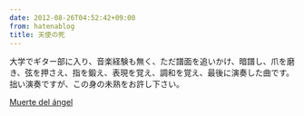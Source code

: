 ```yaml
---
date: 2012-08-26T04:52:42+09:00
from: hatenablog
title: 天使の死
---
```


<p>大学でギター部に入り、音楽経験も無く、ただ譜面を追いかけ、暗譜し、爪を磨き、弦を押さえ、指を鍛え、表現を覚え、調和を覚え、最後に演奏した曲です。拙い演奏ですが、この身の未熟をお許し下さい。</p><p><a href="https://dl.dropbox.com/u/5978869/music/Muerte%20del%20%C3%A1ngel.mp3">Muerte del ángel</a></p>


